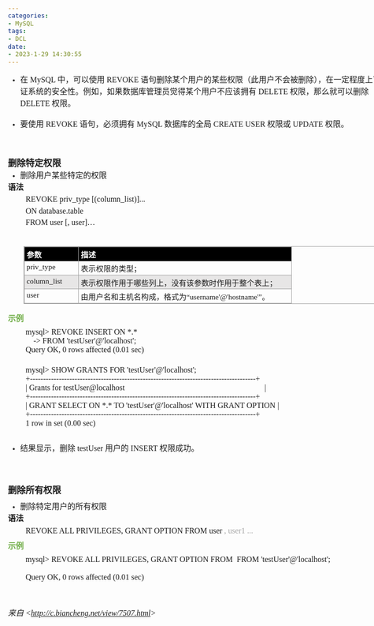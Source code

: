 ```yaml
---
categories:
- MySQL
tags:
- DCL
date:
- 2023-1-29 14:30:55
---
```


<body lang=zh-CN style='font-family:Calibri;font-size:11.0pt'>
<!--StartFragment-->

<div style='direction:ltr;border-width:100%'>

<div style='direction:ltr;margin-top:0in;margin-left:0in;width:8.2423in'>

<div style='direction:ltr;margin-top:0in;margin-left:0in;width:8.2423in'>

<ul type=disc style='direction:ltr;unicode-bidi:embed;margin-top:0in;
 margin-bottom:0in'>
 <li style='margin-top:0;margin-bottom:0;vertical-align:middle'><span
     style='font-family:"Microsoft YaHei UI";font-size:12.0pt'>在</span><span
     style='font-family:"Comic Sans MS";font-size:12.0pt'> MySQL </span><span
     style='font-family:"Microsoft YaHei UI";font-size:12.0pt'>中，可以使用</span><span
     style='font-family:"Comic Sans MS";font-size:12.0pt'> REVOKE </span><span
     style='font-family:"Microsoft YaHei UI";font-size:12.0pt'>语句删除某个用户的某些权限（此用户不会被删除），在一定程度上可以保证系统的安全性。例如，如果数据库管理员觉得某个用户不应该拥有</span><span
     style='font-family:"Comic Sans MS";font-size:12.0pt'> DELETE </span><span
     style='font-family:"Microsoft YaHei UI";font-size:12.0pt'>权限，那么就可以删除</span><span
     style='font-family:"Comic Sans MS";font-size:12.0pt'> DELETE </span><span
     style='font-family:"Microsoft YaHei UI";font-size:12.0pt'>权限。</span></li>
</ul>

<p style='margin:0in;font-family:"Comic Sans MS";font-size:12.0pt'>&nbsp;</p>

<ul type=disc style='direction:ltr;unicode-bidi:embed;margin-top:0in;
 margin-bottom:0in'>
 <li style='margin-top:0;margin-bottom:0;vertical-align:middle'><span
     style='font-family:"Microsoft YaHei UI";font-size:12.0pt'>要使用</span><span
     style='font-family:"Comic Sans MS";font-size:12.0pt'> REVOKE </span><span
     style='font-family:"Microsoft YaHei UI";font-size:12.0pt'>语句，必须拥有</span><span
     style='font-family:"Comic Sans MS";font-size:12.0pt'> MySQL </span><span
     style='font-family:"Microsoft YaHei UI";font-size:12.0pt'>数据库的全局</span><span
     style='font-family:"Comic Sans MS";font-size:12.0pt'> CREATE USER </span><span
     style='font-family:"Microsoft YaHei UI";font-size:12.0pt'>权限或</span><span
     style='font-family:"Comic Sans MS";font-size:12.0pt'> UPDATE </span><span
     style='font-family:"Microsoft YaHei UI";font-size:12.0pt'>权限。</span></li>
</ul>

<p style='margin:0in;font-family:"Comic Sans MS";font-size:12.0pt'>&nbsp;</p>

<p style='margin:0in;font-family:"Comic Sans MS";font-size:12.0pt'>&nbsp;</p>

<p style='margin:0in;font-family:"Comic Sans MS";font-size:12.0pt'>&nbsp;</p>

<p style='margin:0in;font-family:"Microsoft YaHei UI";font-size:13.5pt'><span
style='font-weight:bold'>删除特定权限</span></p>

<ul type=disc style='direction:ltr;unicode-bidi:embed;margin-top:0in;
 margin-bottom:0in'>
 <li style='margin-top:0;margin-bottom:0;vertical-align:middle'><span
     style='font-family:"Microsoft YaHei UI";font-size:12.0pt'>删除用户某些特定的权限</span></li>
</ul>

<p style='margin:0in;font-family:"Microsoft YaHei UI";font-size:12.0pt'><span
style='font-weight:bold'>语法</span></p>

<p style='margin-left:.375in;margin-top:4pt;margin-bottom:4pt;font-family:"Comic Sans MS";
font-size:12.0pt'>REVOKE priv_type [(column_list)]...</p>

<p style='margin-left:.375in;margin-top:4pt;margin-bottom:4pt;font-family:"Comic Sans MS";
font-size:12.0pt'>ON database.table</p>

<p style='margin-left:.375in;margin-top:4pt;margin-bottom:4pt;font-family:"Comic Sans MS";
font-size:12.0pt'>FROM user [, user]…</p>

<p style='margin:0in;margin-left:.375in;font-family:"Comic Sans MS";font-size:
12.0pt'>&nbsp;</p>

<div style='direction:ltr'>

<table border=1 cellpadding=0 cellspacing=0 valign=top style='direction:ltr;
 border-collapse:collapse;border-style:solid;border-color:#A3A3A3;border-width:
 1pt;margin-left:.3333in' title="" summary="">
 <tr>
  <td style='border-style:solid;border-color:#A3A3A3;border-width:1pt;
  background-color:black;vertical-align:top;width:1.0361in;padding:2.0pt 3.0pt 2.0pt 3.0pt'>
  <p style='margin:0in;font-family:"Microsoft YaHei UI";font-size:11.5pt;
  color:white'><span style='font-weight:bold'>参数</span></p>
  </td>
  <td style='border-style:solid;border-color:#A3A3A3;border-width:1pt;
  background-color:black;vertical-align:top;width:4.3402in;padding:2.0pt 3.0pt 2.0pt 3.0pt'>
  <p style='margin:0in;font-family:"Microsoft YaHei UI";font-size:11.5pt;
  color:white'><span style='font-weight:bold'>描述</span></p>
  </td>
 </tr>
 <tr>
  <td style='border-style:solid;border-color:#A3A3A3;border-width:1pt;
  vertical-align:top;width:1.0361in;padding:2.0pt 3.0pt 2.0pt 3.0pt'>
  <p style='margin:0in;font-family:"Comic Sans MS";font-size:11.5pt'>priv_type</p>
  </td>
  <td style='border-style:solid;border-color:#A3A3A3;border-width:1pt;
  vertical-align:top;width:4.3402in;padding:2.0pt 3.0pt 2.0pt 3.0pt'>
  <p style='margin:0in;font-family:"Microsoft YaHei UI";font-size:11.5pt'>表示权限的类型；</p>
  </td>
 </tr>
 <tr>
  <td style='border-style:solid;border-color:#A3A3A3;border-width:1pt;
  background-color:#E7E6E6;vertical-align:top;width:1.0548in;padding:2.0pt 3.0pt 2.0pt 3.0pt'>
  <p style='margin:0in;font-family:"Comic Sans MS";font-size:11.5pt'>column_list</p>
  </td>
  <td style='border-style:solid;border-color:#A3A3A3;border-width:1pt;
  background-color:#E7E6E6;vertical-align:top;width:4.3208in;padding:2.0pt 3.0pt 2.0pt 3.0pt'>
  <p style='margin:0in;font-family:"Microsoft YaHei UI";font-size:11.5pt'>表示权限作用于哪些列上，没有该参数时作用于整个表上；</p>
  </td>
 </tr>
 <tr>
  <td style='border-style:solid;border-color:#A3A3A3;border-width:1pt;
  vertical-align:top;width:1.0361in;padding:2.0pt 3.0pt 2.0pt 3.0pt'>
  <p style='margin:0in;font-family:"Comic Sans MS";font-size:11.5pt'>user</p>
  </td>
  <td style='border-style:solid;border-color:#A3A3A3;border-width:1pt;
  vertical-align:top;width:4.4097in;padding:2.0pt 3.0pt 2.0pt 3.0pt'>
  <p style='margin:0in;font-size:11.5pt'><span style='font-family:"Microsoft YaHei UI"'>由用户名和主机名构成，格式为“</span><span
  style='font-family:"Comic Sans MS"'>username'@'hostname'</span><span
  style='font-family:"Microsoft YaHei UI"'>”。</span></p>
  </td>
 </tr>
</table>

</div>

<p style='margin-top:6pt;margin-bottom:6pt;font-family:"Microsoft YaHei UI";
font-size:12.0pt;color:#70AD47'><span style='font-weight:bold'>示例</span></p>

<p style='margin:0in;margin-left:.375in;font-family:"Comic Sans MS";font-size:
12.0pt'>mysql&gt; REVOKE INSERT ON *.*<br>
<span style='mso-spacerun:yes'>    </span>-&gt; FROM
'testUser'@'localhost';<br>
Query OK, 0 rows affected (0.01 sec)</p>

<p style='margin:0in;margin-left:.375in;font-family:"Comic Sans MS";font-size:
12.0pt'>&nbsp;</p>

<p style='margin-left:.375in;margin-top:4pt;margin-bottom:4pt;font-family:"Comic Sans MS";
font-size:12.0pt'><span lang=zh-CN>mysql&gt; SHOW GRANTS FOR
'testUser'@'localhost';<br>
+--------------------------------------------------------------------------------------+<br>
| Grants for testUser@localhost<span
style='mso-spacerun:yes'>                                                                  
</span></span><span lang=en-US><span style='mso-spacerun:yes'> </span></span><span
lang=zh-CN><span
style='mso-spacerun:yes'>   </span>|<br>
+--------------------------------------------------------------------------------------+<br>
| GRANT SELECT ON *.* TO 'testUser'@'localhost' WITH GRANT OPTION
|<br>
+--------------------------------------------------------------------------------------+<br>
1 row in set (0.00 sec)</span></p>

<p style='margin-left:.375in;margin-top:4pt;margin-bottom:4pt;font-family:"Comic Sans MS";
font-size:12.0pt'>&nbsp;</p>

<ul type=disc style='direction:ltr;unicode-bidi:embed;margin-top:0in;
 margin-bottom:0in'>
 <li style='margin-top:0;margin-bottom:0;vertical-align:middle'><span
     style='font-family:"Microsoft YaHei UI";font-size:12.0pt'>结果显示，删除</span><span
     style='font-family:"Comic Sans MS";font-size:12.0pt'> testUser </span><span
     style='font-family:"Microsoft YaHei UI";font-size:12.0pt'>用户的</span><span
     style='font-family:"Comic Sans MS";font-size:12.0pt'> INSERT </span><span
     style='font-family:"Microsoft YaHei UI";font-size:12.0pt'>权限成功。</span></li>
</ul>

<p style='margin-left:.375in;margin-top:6pt;margin-bottom:6pt;font-family:"Comic Sans MS";
font-size:12.0pt'>&nbsp;</p>

<p style='margin-left:.375in;margin-top:6pt;margin-bottom:6pt;font-family:"Comic Sans MS";
font-size:12.0pt'>&nbsp;</p>

<p style='margin-top:6pt;margin-bottom:6pt;font-family:"Microsoft YaHei UI";
font-size:13.5pt'><span style='font-weight:bold'>删除所有权限</span></p>

<ul type=disc style='direction:ltr;unicode-bidi:embed;margin-top:0in;
 margin-bottom:0in'>
 <li style='margin-top:0;margin-bottom:0;vertical-align:middle'><span
     style='font-family:"Microsoft YaHei UI";font-size:12.0pt'>删除特定用户的所有权限</span></li>
</ul>

<p style='margin:0in;font-family:"Microsoft YaHei UI";font-size:12.0pt'><span
style='font-weight:bold'>语法</span></p>

<p style='margin-left:.375in;margin-top:4pt;margin-bottom:4pt;font-family:"Comic Sans MS";
font-size:12.0pt'><span lang=zh-CN>REVOKE ALL PRIVILEGES, GRANT OPTION FROM
user </span><span style='color:#A5A5A5' lang=zh-CN>, user</span><span
style='color:#A5A5A5' lang=en-US>1</span><span style='color:#A5A5A5'
lang=zh-CN> ...</span></p>

<p style='margin-top:6pt;margin-bottom:6pt;font-family:"Microsoft YaHei UI";
font-size:12.0pt;color:#70AD47'><span style='font-weight:bold'>示例</span></p>

<p style='margin:0in;margin-left:.375in;font-family:"Comic Sans MS";font-size:
12.0pt'>mysql&gt; REVOKE ALL PRIVILEGES, GRANT OPTION FROM<span
style='mso-spacerun:yes'>  </span>FROM 'testUser'@'localhost';</p>

<p style='margin:0in;margin-left:.375in;font-family:"Comic Sans MS";font-size:
12.0pt'>&nbsp;</p>

<p style='margin:0in;margin-left:.375in;font-family:"Comic Sans MS";font-size:
12.0pt'>Query OK, 0 rows affected (0.01 sec)</p>

<p style='margin:0in;margin-left:.375in;font-family:"Comic Sans MS";font-size:
12.0pt'>&nbsp;</p>

<p style='margin:0in;font-family:"Comic Sans MS";font-size:12.0pt'>&nbsp;</p>

<p><cite style='margin:0in;font-size:12.0pt'><span style='font-family:"Microsoft YaHei UI"'>来自</span><span
style='font-family:"Comic Sans MS"'> &lt;</span><a
href="http://c.biancheng.net/view/7507.html"><span style='font-family:"Comic Sans MS"'>http://c.biancheng.net/view/7507.html</span></a><span
style='font-family:"Comic Sans MS"'>&gt; </span></cite></p>

</div>

</div>

</div>

<!--EndFragment-->
</body>


